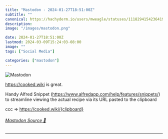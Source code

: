 ```yaml
---
title: "Mastodon - 2024-01-27T18:51:00Z"
subtitle: ""
canonical: https://hachyderm.io/users/mweagle/statuses/111829415423641911
description:
image: "/images/mastodon.png"

date: 2024-01-27T18:51:00Z
lastmod: 2024-03-09T15:24:03-08:00
image: ""
tags: ["Social Media"]

categories: ["mastodon"]
---
```

![Mastodon](/images/mastodon.png)

<p><a href="https://cooked.wiki" target="_blank" rel="nofollow noopener noreferrer" translate="no"><span class="invisible">https://</span><span class="">cooked.wiki</span><span class="invisible"></span></a> is great. </p><p>Handy Alfred Snippet (<a href="https://www.alfredapp.com/help/features/snippets/" target="_blank" rel="nofollow noopener noreferrer" translate="no"><span class="invisible">https://www.</span><span class="ellipsis">alfredapp.com/help/features/sn</span><span class="invisible">ippets/</span></a>) to streamline viewing the actual recipe via its URL pasted to the clipboard</p><p>ccc =&gt; <a href="https://cooked.wiki/{clipboard}" target="_blank" rel="nofollow noopener noreferrer" translate="no"><span class="invisible">https://</span><span class="">cooked.wiki/{clipboard}</span><span class="invisible"></span></a></p>


###### [Mastodon Source 🐘](https://hachyderm.io/@mweagle/111829415423641911)

___
